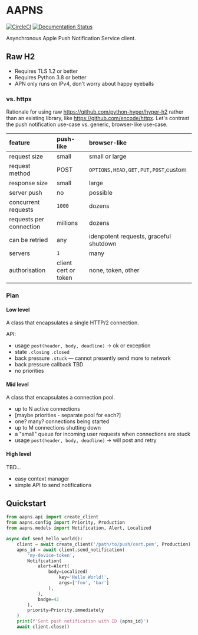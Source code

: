 # AAPNS

[![CircleCI](https://circleci.com/gh/HENNGE/aapns.svg?style=svg)](https://circleci.com/gh/HENNGE/aapns)
[![Documentation Status](https://readthedocs.org/projects/aapns/badge/?version=latest)](http://aapns.readthedocs.io/en/latest/?badge=latest)

Asynchronous Apple Push Notification Service client.

## Raw H2

* Requires TLS 1.2 or better
* Requires Python 3.8 or better
* APN only runs on IPv4, don't worry about happy eyeballs

### vs. httpx

Rationale for using raw https://github.com/python-hyper/hyper-h2 rather than an existing library, like https://github.com/encode/httpx.
Let's contrast the push notification use-case vs. generic, browser-like use-case.

| feature                 | push-like | browser-like                           |
|:------------------------|:----------|:---------------------------------------|
| request size            | small     | small or large                         |
| request method          | POST      | `OPTIONS,HEAD,GET,PUT,POST`,custom     |
| response size           | small     | large                                  |
| server push             | no        | possible                               |
| concurrent requests     | `1000`    | dozens                                 |
| requests per connection | millions  | dozens                                 |
| can be retried          | any       | idenpotent requests, graceful shutdown |
| servers                 | `1`       | many                                   |
| authorisation           | client cert or token | none, token, other          |

### Plan

#### Low level

A class that encapsulates a single HTTP/2 connection.

API:
* usage `post(header, body, deadline)` → ok or exception
* state `.closing` `.closed`
* back pressure `.stuck` — cannot presently send more to network
* back pressure callback TBD
* no priorities

#### Mid level

A class that encapsulates a connection pool.

* up to N active connections
* [maybe priorities - separate pool for each?]
* one? many? connections being started
* up to M connections shutting down
* a "small" queue for incoming user requests when connections are stuck
* usage `post(header, body, deadline)` → will post and retry

#### High level

TBD...

* easy context manager
* simple API to send notifications

## Quickstart


```python
from aapns.api import create_client
from aapns.config import Priority, Production
from aapns.models import Notification, Alert, Localized

async def send_hello_world():
    client = await create_client('/path/to/push/cert.pem', Production)
    apns_id = await client.send_notification(
        'my-device-token',
        Notification(
            alert=Alert(
                body=Localized(
                    key='Hello World!',
                    args=['foo', 'bar']
                ),
            ),
            badge=42
        ),
        priority=Priority.immediately
    )
    print(f'Sent push notification with ID {apns_id}')
    await client.close()
```
